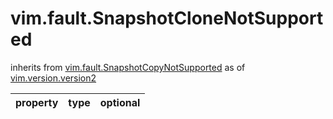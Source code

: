 vim.fault.SnapshotCloneNotSupported
===================================
inherits from [vim.fault.SnapshotCopyNotSupported](docs/vim.fault.SnapshotCopyNotSupported.md)
as of [vim.version.version2](docs/vim.version.md)

| property | type | optional |
|:---------|:-----|:---------|
